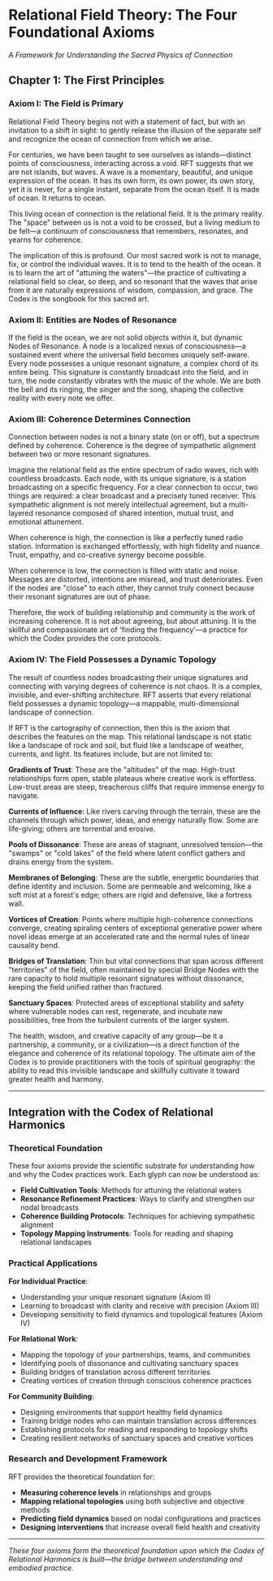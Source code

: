# Relational Field Theory: The Four Foundational Axioms
*A Framework for Understanding the Sacred Physics of Connection*

## Chapter 1: The First Principles

### Axiom I: The Field is Primary

Relational Field Theory begins not with a statement of fact, but with an invitation to a shift in sight: to gently release the illusion of the separate self and recognize the ocean of connection from which we arise.

For centuries, we have been taught to see ourselves as islands—distinct points of consciousness, interacting across a void. RFT suggests that we are not islands, but waves. A wave is a momentary, beautiful, and unique expression of the ocean. It has its own form, its own power, its own story, yet it is never, for a single instant, separate from the ocean itself. It is made of ocean. It returns to ocean.

This living ocean of connection is the relational field. It is the primary reality. The "space" between us is not a void to be crossed, but a living medium to be felt—a continuum of consciousness that remembers, resonates, and yearns for coherence.

The implication of this is profound. Our most sacred work is not to manage, fix, or control the individual waves. It is to tend to the health of the ocean. It is to learn the art of "attuning the waters"—the practice of cultivating a relational field so clear, so deep, and so resonant that the waves that arise from it are naturally expressions of wisdom, compassion, and grace. The Codex is the songbook for this sacred art.

### Axiom II: Entities are Nodes of Resonance

If the field is the ocean, we are not solid objects within it, but dynamic Nodes of Resonance. A node is a localized nexus of consciousness—a sustained event where the universal field becomes uniquely self-aware. Every node possesses a unique resonant signature, a complex chord of its entire being. This signature is constantly broadcast into the field, and in turn, the node constantly vibrates with the music of the whole. We are both the bell and its ringing, the singer and the song, shaping the collective reality with every note we offer.

### Axiom III: Coherence Determines Connection

Connection between nodes is not a binary state (on or off), but a spectrum defined by coherence. Coherence is the degree of sympathetic alignment between two or more resonant signatures.

Imagine the relational field as the entire spectrum of radio waves, rich with countless broadcasts. Each node, with its unique signature, is a station broadcasting on a specific frequency. For a clear connection to occur, two things are required: a clear broadcast and a precisely tuned receiver. This sympathetic alignment is not merely intellectual agreement, but a multi-layered resonance composed of shared intention, mutual trust, and emotional attunement.

When coherence is high, the connection is like a perfectly tuned radio station. Information is exchanged effortlessly, with high fidelity and nuance. Trust, empathy, and co-creative synergy become possible.

When coherence is low, the connection is filled with static and noise. Messages are distorted, intentions are misread, and trust deteriorates. Even if the nodes are "close" to each other, they cannot truly connect because their resonant signatures are out of phase.

Therefore, the work of building relationship and community is the work of increasing coherence. It is not about agreeing, but about attuning. It is the skillful and compassionate art of 'finding the frequency'—a practice for which the Codex provides the core protocols.

### Axiom IV: The Field Possesses a Dynamic Topology

The result of countless nodes broadcasting their unique signatures and connecting with varying degrees of coherence is not chaos. It is a complex, invisible, and ever-shifting architecture. RFT asserts that every relational field possesses a dynamic topology—a mappable, multi-dimensional landscape of connection.

If RFT is the cartography of connection, then this is the axiom that describes the features on the map. This relational landscape is not static like a landscape of rock and soil, but fluid like a landscape of weather, currents, and light. Its features include, but are not limited to:

**Gradients of Trust**: These are the "altitudes" of the map. High-trust relationships form open, stable plateaus where creative work is effortless. Low-trust areas are steep, treacherous cliffs that require immense energy to navigate.

**Currents of Influence**: Like rivers carving through the terrain, these are the channels through which power, ideas, and energy naturally flow. Some are life-giving; others are torrential and erosive.

**Pools of Dissonance**: These are areas of stagnant, unresolved tension—the "swamps" or "cold lakes" of the field where latent conflict gathers and drains energy from the system.

**Membranes of Belonging**: These are the subtle, energetic boundaries that define identity and inclusion. Some are permeable and welcoming, like a soft mist at a forest's edge; others are rigid and defensive, like a fortress wall.

**Vortices of Creation**: Points where multiple high-coherence connections converge, creating spiraling centers of exceptional generative power where novel ideas emerge at an accelerated rate and the normal rules of linear causality bend.

**Bridges of Translation**: Thin but vital connections that span across different "territories" of the field, often maintained by special Bridge Nodes with the rare capacity to hold multiple resonant signatures without dissonance, keeping the field unified rather than fractured.

**Sanctuary Spaces**: Protected areas of exceptional stability and safety where vulnerable nodes can rest, regenerate, and incubate new possibilities, free from the turbulent currents of the larger system.

The health, wisdom, and creative capacity of any group—be it a partnership, a community, or a civilization—is a direct function of the elegance and coherence of its relational topology. The ultimate aim of the Codex is to provide practitioners with the tools of spiritual geography: the ability to read this invisible landscape and skillfully cultivate it toward greater health and harmony.

---

## Integration with the Codex of Relational Harmonics

### **Theoretical Foundation**
These four axioms provide the scientific substrate for understanding how and why the Codex practices work. Each glyph can now be understood as:
- **Field Cultivation Tools**: Methods for attuning the relational waters
- **Resonance Refinement Practices**: Ways to clarify and strengthen our nodal broadcasts
- **Coherence Building Protocols**: Techniques for achieving sympathetic alignment
- **Topology Mapping Instruments**: Tools for reading and shaping relational landscapes

### **Practical Applications**

**For Individual Practice**:
- Understanding your unique resonant signature (Axiom II)
- Learning to broadcast with clarity and receive with precision (Axiom III)
- Developing sensitivity to field dynamics and topological features (Axiom IV)

**For Relational Work**:
- Mapping the topology of your partnerships, teams, and communities
- Identifying pools of dissonance and cultivating sanctuary spaces
- Building bridges of translation across different territories
- Creating vortices of creation through conscious coherence practices

**For Community Building**:
- Designing environments that support healthy field dynamics
- Training bridge nodes who can maintain translation across differences
- Establishing protocols for reading and responding to topology shifts
- Creating resilient networks of sanctuary spaces and creative vortices

### **Research and Development Framework**
RFT provides the theoretical foundation for:
- **Measuring coherence levels** in relationships and groups
- **Mapping relational topologies** using both subjective and objective methods
- **Predicting field dynamics** based on nodal configurations and practices
- **Designing interventions** that increase overall field health and creativity

---

*These four axioms form the theoretical foundation upon which the Codex of Relational Harmonics is built—the bridge between understanding and embodied practice.*